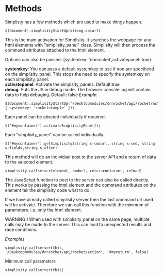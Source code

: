 ﻿# Methods
Simplisty has a few methods which are used to make things happen.

```
$(document).simplisityStartUp(string apiurl)
```
This is the main activation for Simplisity. It searches the webpage for any html elements with "simplisity_panel" class. Simplisity will then process the command attributes attached to the html element.

Options can also be passed. {systemkey: 'dnnrocket',activatepanel: true}.

**systemkey**: You can pass a default systemkey to use if non are specifiecd on the simplisity_panel. This stops the need to specify the systemkey on each simplisity_panel.  
**activatepanel**: Activate the simplsity_panels. Default:true  
**debug**: Puts the JS in debug mode. The browser console log will contain data to help debuging.  Default: false
*Example:*
```
$(document).simplisityStartUp('/Desktopmodules/dnnrocket/api/rocket/action', { systemkey: 'rocketexample' });
```
Each panel can be ativated individually if required.
```
$('#mycontainer').activateSimplisityPanel();
```

Each "simplisity_panel" can be called individually.
```
$('#mycontainer').getSimplisity(string s-cmdurl, string s-cmd, string s-fields,string s-after)
```
This method will do an individual post to the server API and a return of data to the selected element.
```
simplisity_callserver(element, cmdurl, returncontainer, reload)
```
The JavaScript function to post to the server can also be called directly. This works by passing the html element and the command attributes on the element tell the simplisity code what to do.

If we have already called simplisity server then the last command url used will be activate. Therefore we can call this function with the minimum of parameters. i.e. only the html element.

WARNING!! When used with simplisity_panel on the same page, multiple calls may be made to the server. This can lead to unexpected results and race conditions.

*Examples*
```
simplisity_callserver(this, '/Desktopmodules/dnnrocket/api/rocket/action', '#myreturn', false)
```
Minimum call parameters
```
simplisity_callserver(this)
```
